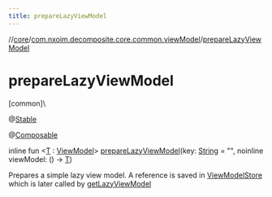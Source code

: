 ```yaml
---
title: prepareLazyViewModel
---
```

//[core](../../index.html)/[com.nxoim.decomposite.core.common.viewModel](index.html)/[prepareLazyViewModel](prepare-lazy-view-model.html)



# prepareLazyViewModel



[common]\




@[Stable](https://developer.android.com/reference/kotlin/androidx/compose/runtime/Stable.html)



@[Composable](https://developer.android.com/reference/kotlin/androidx/compose/runtime/Composable.html)



inline fun &lt;[T](prepare-lazy-view-model.html) : [ViewModel](-view-model/index.html)&gt; [prepareLazyViewModel](prepare-lazy-view-model.html)(key: [String](https://kotlinlang.org/api/latest/jvm/stdlib/kotlin/-string/index.html) = &quot;&quot;, noinline viewModel: () -&gt; [T](prepare-lazy-view-model.html))



Prepares a simple lazy view model. A reference is saved in [ViewModelStore](-view-model-store/index.html) which is later called by [getLazyViewModel](get-lazy-view-model.html)




